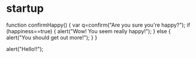 # startup
function confirmHappy()
{
var q=confirm("Are you sure you're happy?");
if (happiness==true)
  {
  alert("Wow! You seem really happy!");
  }
else
  {
  alert("You should get out more!");
  }
}

alert("Hello!!");
